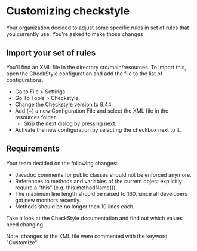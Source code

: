# Customizing checkstyle
Your organization decided to adjust some specific rules in set of rules that you currently use. You're asked to make those changes

## Import your set of rules
You'll find an XML file in the directory src/main/resources. To import this, open the CheckStyle configuration and add the file to the list of configurations.

* Go to File > Settings
* Go To Tools > Checkstyle
* Change the Checkstyle version to 8.44 
* Add (+) a new Configuration File and select the XML file in the resources folder.
  * Skip the next dialog by pressing next.
* Activate the new configuration by selecting the checkbox next to it.  

## Requirements
Your team decided on the following changes:

* Javadoc comments for public classes should not be enforced anymore.
* References to methods and variables of the current object explicitly require a "this" (e.g. this.methodName()).
* The maximum line length should be raised to 160, since all developers got new monitors recently.
* Methods should be no longer than 10 lines each.

Take a look at the CheckStyle documentation and find out which values need changing.  

Note: changes to the XML file were commented with the keyword "Customize"